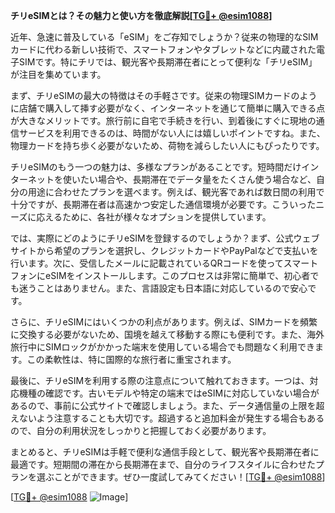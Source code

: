 **チリeSIMとは？その魅力と使い方を徹底解説[[TG💪+ @esim1088](https://t.me/s/esim1088)]**

近年、急速に普及している「eSIM」をご存知でしょうか？従来の物理的なSIMカードに代わる新しい技術で、スマートフォンやタブレットなどに内蔵された電子SIMです。特にチリでは、観光客や長期滞在者にとって便利な「チリeSIM」が注目を集めています。

まず、チリeSIMの最大の特徴はその手軽さです。従来の物理SIMカードのように店舗で購入して挿す必要がなく、インターネットを通じて簡単に購入できる点が大きなメリットです。旅行前に自宅で手続きを行い、到着後にすぐに現地の通信サービスを利用できるのは、時間がない人には嬉しいポイントですね。また、物理カードを持ち歩く必要がないため、荷物を減らしたい人にもぴったりです。

チリeSIMのもう一つの魅力は、多様なプランがあることです。短時間だけインターネットを使いたい場合や、長期滞在でデータ量をたくさん使う場合など、自分の用途に合わせたプランを選べます。例えば、観光客であれば数日間の利用で十分ですが、長期滞在者は高速かつ安定した通信環境が必要です。こういったニーズに応えるために、各社が様々なオプションを提供しています。

では、実際にどのようにチリeSIMを登録するのでしょうか？まず、公式ウェブサイトから希望のプランを選択し、クレジットカードやPayPalなどで支払いを行います。次に、受信したメールに記載されているQRコードを使ってスマートフォンにeSIMをインストールします。このプロセスは非常に簡単で、初心者でも迷うことはありません。また、言語設定も日本語に対応しているので安心です。

さらに、チリeSIMにはいくつかの利点があります。例えば、SIMカードを頻繁に交換する必要がないため、国境を越えて移動する際にも便利です。また、海外旅行中にSIMロックがかかった端末を使用している場合でも問題なく利用できます。この柔軟性は、特に国際的な旅行者に重宝されます。

最後に、チリeSIMを利用する際の注意点について触れておきます。一つは、対応機種の確認です。古いモデルや特定の端末ではeSIMに対応していない場合があるので、事前に公式サイトで確認しましょう。また、データ通信量の上限を超えないよう注意することも大切です。超過すると追加料金が発生する場合もあるので、自分の利用状況をしっかりと把握しておく必要があります。

まとめると、チリeSIMは手軽で便利な通信手段として、観光客や長期滞在者に最適です。短期間の滞在から長期滞在まで、自分のライフスタイルに合わせたプランを選ぶことができます。ぜひ一度試してみてください！[[TG💪+ @esim1088](https://t.me/s/esim1088)]

[[TG💪+ @esim1088](https://t.me/s/esim1088) ![Image](https://i.postimg.cc/Y0z9fWf4/image.png)]